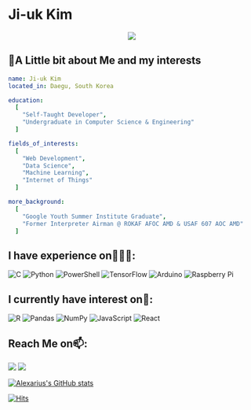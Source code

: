 # Ji-uk Kim
<p align="center">
  <img src="https://capsule-render.vercel.app/api?type=waving&color=timeGradient&text=Hello!&height=100&section=header"/>
</p>

<h2>👋A Little bit about Me and my interests</h2>

```yaml
name: Ji-uk Kim
located_in: Daegu, South Korea

education:
  [
    "Self-Taught Developer",
    "Undergraduate in Computer Science & Engineering"
  ]

fields_of_interests:
  [
    "Web Development",
    "Data Science",
    "Machine Learning",
    "Internet of Things"
  ]

more_background:
  [
    "Google Youth Summer Institute Graduate",
    "Former Interpreter Airman @ ROKAF AFOC AMD & USAF 607 AOC AMD"
  ]

```

## I have experience on👨🏻‍💻:
![C](https://img.shields.io/badge/c-%2300599C.svg?style=for-the-badge&logo=c&logoColor=white)
![Python](https://img.shields.io/badge/python-3670A0?style=for-the-badge&logo=python&logoColor=ffdd54)
![PowerShell](https://img.shields.io/badge/PowerShell-%235391FE.svg?style=for-the-badge&logo=powershell&logoColor=white)
![TensorFlow](https://img.shields.io/badge/TensorFlow-%23FF6F00.svg?style=for-the-badge&logo=TensorFlow&logoColor=white)
![Arduino](https://img.shields.io/badge/-Arduino-00979D?style=for-the-badge&logo=Arduino&logoColor=white)
![Raspberry Pi](https://img.shields.io/badge/-RaspberryPi-C51A4A?style=for-the-badge&logo=Raspberry-Pi)
## I currently have interest on🌱:
![R](https://img.shields.io/badge/r-%23276DC3.svg?style=for-the-badge&logo=r&logoColor=white)
![Pandas](https://img.shields.io/badge/pandas-%23150458.svg?style=for-the-badge&logo=pandas&logoColor=white)
![NumPy](https://img.shields.io/badge/numpy-%23013243.svg?style=for-the-badge&logo=numpy&logoColor=white)
![JavaScript](https://img.shields.io/badge/javascript-%23323330.svg?style=for-the-badge&logo=javascript&logoColor=%23F7DF1E)
![React](https://img.shields.io/badge/react-%2320232a.svg?style=for-the-badge&logo=react&logoColor=%2361DAFB)
## Reach Me on📫:
<a href="mailto:jukkim046@knu.ac.kr" target="_blank"><img src="https://img.shields.io/badge/Gmail-D14836?style=for-the-badge&logo=gmail&logoColor=white"/></a>
<a href="https://www.instagram.com/rktmanindahouse" target="_blank"><img src="https://img.shields.io/badge/Instagram-%23E4405F?style=for-the-badge&logo=Instagram&logoColor=white"/></a>

[![Alexarius's GitHub stats](https://github-readme-stats.vercel.app/api?username=Alexarius&show_icons=true&theme=radical&count_private=true)](https://github.com/anuraghazra/github-readme-stats)

[![Hits](https://hits.seeyoufarm.com/api/count/incr/badge.svg?url=https%3A%2F%2Fgithub.com%2FAlexarius&count_bg=%2379C83D&title_bg=%23555555&icon=&icon_color=%23E7E7E7&title=hits&edge_flat=false)](https://hits.seeyoufarm.com)

<!--
<a href="{연결할 링크}" target="_blank"><img src="https://img.shields.io/badge/{쓰고 싶은 텍스트}-{컬러 코드}?style=flat-square&logo={브랜드 이름}&logoColor=white"/></a>
https://github.com/Ileriayo/markdown-badges
-->
